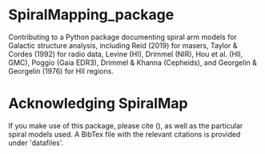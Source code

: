 # SpiralMapping_package
Contributing to a Python package documenting spiral arm models for Galactic structure analysis, including Reid (2019) for masers, Taylor &amp; Cordes (1992) for radio data, Levine (HI), Drimmel (NIR), Hou et al. (HII, GMC), Poggio (Gaia EDR3), Drimmel &amp; Khanna (Cepheids), and Georgelin &amp; Georgelin (1976) for HII regions.
# Acknowledging SpiralMap
If you make use of this package, please cite (), as well as the particular spiral models used. A BibTex file with the relevant citations is provided under 'datafiles'.

